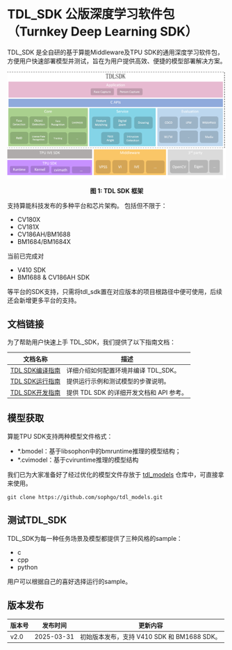 # TDL_SDK 公版深度学习软件包（Turnkey Deep Learning SDK）

TDL_SDK 是全自研的基于算能Middleware及TPU SDK的通用深度学习软件包，
方便用户快速部署模型并测试，旨在为用户提供高效、便捷的模型部署解决方案。

![TDL SDK系统框架](docs/api_reference/source/Design_Overview/media/Design002.png)
<p align="center"><b>图 1: TDL SDK 框架</b></p>

支持算能科技发布的多种平台和芯片架构。
包括但不限于：
- CV180X
- CV181X
- CV186AH/BM1688
- BM1684/BM1684X

当前已完成对

- V410 SDK
- BM1688 & CV186AH SDK

等平台的SDK支持，只需将tdl_sdk置在对应版本的项目根路径中便可使用，后续还会新增更多平台的支持。

## 文档链接

为了帮助用户快速上手 TDL_SDK，我们提供了以下指南文档：

| 文档名称       | 描述                                   |
|----------------|----------------------------------------|
| [TDL SDK编译指南](getting_started/build.md) | 详细介绍如何配置环境并编译 TDL_SDK。 |
| [TDL SDK运行指南](getting_started/run.md)   | 提供运行示例和测试模型的步骤说明。   |
| [TDL SDK开发指南](docs/api_reference/source/index.rst) | 提供 TDL SDK 的详细开发文档和 API 参考。 |

## 模型获取

算能TPU SDK支持两种模型文件格式：

- *.bmodel：基于libsophon中的bmruntime推理的模型结构；
- *.cvimodel：基于cviruntime推理的模型结构

我们已为大家准备好了经过优化的模型文件存放于 [tdl_models](https://github.com/sophgo/tdl_models) 仓库中，可直接拿来使用。

``` shell
git clone https://github.com/sophgo/tdl_models.git
```

## 测试TDL_SDK

TDL_SDK为每一种任务场景及模型都提供了三种风格的sample：

- c
- cpp
- python

用户可以根据自己的喜好选择运行的sample。

## 版本发布

| 版本号   | 发布时间       | 更新内容                                   |
|----------|----------------|--------------------------------------------|
| v2.0     | 2025-03-31     | 初始版本发布，支持 V410 SDK 和 BM1688 SDK。 |
